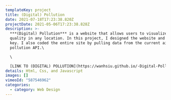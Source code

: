 ```yaml
---
templateKey: project
title: (Digital) Pollution
date: 2021-07-18T17:23:38.820Z
projectDate: 2021-05-06T17:23:38.828Z
description: >-
  ***(Digital) Pollution*** is a website that allows users to visualize the air
  quality in any location. In this project, I designed the website and visual
  key. I also coded the entire site by pulling data from the current air
  pollution API.\

  \

  [LINK TO (DIGITAL) POLLUTION](https://wanhsiu.github.io/-Digital-Pollution/)
details: Html, Css, and Javascript
images: []
vimeoId: "587546962"
categories:
  - category: Web Design
---
```

